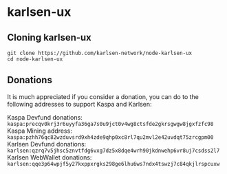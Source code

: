 # karlsen-ux

## Cloning karlsen-ux

```
git clone https://github.com/karlsen-network/node-karlsen-ux
cd node-karlsen-ux
```

## Donations

It is much appreciated if you consider a donation, you can do to the
following addresses to support Kaspa and Karlsen:

Kaspa Devfund donations: `kaspa:precqv0krj3r6uyyfa36ga7s0u9jct0v4wg8ctsfde2gkrsgwgw8jgxfzfc98`
Kaspa Mining address: `kaspa:pzhh76qc82wzduvsrd9xh4zde9qhp0xc8rl7qu2mvl2e42uvdqt75zrcgpm00`
Karlsen Devfund donations: `karlsen:qzrq7v5jhsc5znvtfdg6vxg7dz5x8dqe4wrh90jkdnwehp6vr8uj7csdss2l7`
Karlsen WebWallet donations: `karlsen:qqe3p64wpjf5y27kxppxrgks298ge6lhu6ws7ndx4tswzj7c84qkjlrspcuxw`
